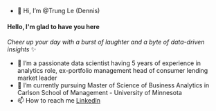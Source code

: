- 👋 Hi, I’m @Trung Le (Dennis)

#### Hello, I'm glad to have you here
*Cheer up your day with a burst of laughter and a byte of data-driven insights* ✨

- 👀 I’m a passionate data scientist having 5 years of experience in analytics role, ex-portfolio management head of consumer lending market leader
- 🌱 I’m currently pursuing Master of Science of Business Analytics in Carlson School of Management - University of Minnesota 
- 📫 How to reach me [LinkedIn](https://www.linkedin.com/in/trungle0306/)

<!---
trungle14/trungle14 is a ✨ special ✨ repository because its `README.md` (this file) appears on your GitHub profile.
You can click the Preview link to take a look at your changes.
--->
